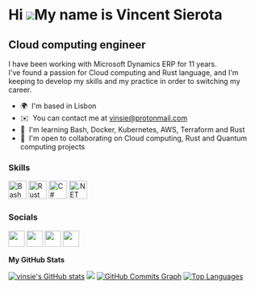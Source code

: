 Hi ![](https://user-images.githubusercontent.com/18350557/176309783-0785949b-9127-417c-8b55-ab5a4333674e.gif)My name is Vincent Sierota
=======================================================================================================================================

Cloud computing engineer
------------------------

I have been working with Microsoft Dynamics ERP for 11 years.</br>
I've found a passion for Cloud computing and Rust language, and I'm keeping to develop my skills and my practice in order to switching my career.

*   🌍  I'm based in Lisbon
*   ✉️  You can contact me at [vinsie@protonmail.com](mailto:vinsie@protonmail.com)
*   🧠  I'm learning Bash, Docker, Kubernetes, AWS, Terraform and Rust
*   🤝  I'm open to collaborating on Cloud computing, Rust and Quantum computing projects

### Skills 
<p align="left">
<a href="https://tiswww.case.edu/php/chet/bash/bashtop.html" target="_blank" rel="noreferrer"><img src="https://bashlogo.com/img/symbol/svg/full_colored_dark.svg" width="36" height="36" alt="Bash" /></a>
<a href="https://www.rust-lang.org/" target="_blank" rel="noreferrer"><img src="https://raw.githubusercontent.com/danielcranney/readme-generator/main/public/icons/skills/rust-colored.svg" width="36" height="36" alt="Rust" /></a>
<a href="https://docs.microsoft.com/en-us/dotnet/csharp/" target="_blank" rel="noreferrer"><img src="https://raw.githubusercontent.com/danielcranney/readme-generator/main/public/icons/skills/csharp-colored.svg" width="36" height="36" alt="C#" /></a>
<a href="https://dotnet.microsoft.com/en-us/" target="_blank" rel="noreferrer"><img src="https://raw.githubusercontent.com/danielcranney/readme-generator/main/public/icons/skills/dot-net-colored.svg" width="36" height="36" alt=".NET" /></a>
</p>

### Socials
<p align="left">                                                  
<a href="https://www.github.com/vinsie" target="_blank" rel="noreferrer"><img src="https://raw.githubusercontent.com/danielcranney/readme-generator/main/public/icons/socials/github.svg" width="32" height="32" /></a>                          
<a href="https://www.linkedin.com/in/vincent-sierota-926828bb/" target="_blank" rel="noreferrer"><img src="https://raw.githubusercontent.com/danielcranney/readme-generator/main/public/icons/socials/linkedin.svg" width="32" height="32" /></a>     
<a href="https://discord.com/users/VincentEckSie#8019" target="_blank" rel="noreferrer"><img src="https://raw.githubusercontent.com/danielcranney/readme-generator/main/public/icons/socials/discord.svg" width="32" height="32" /></a>  
<a href="http://www.medium.com/@vinsie" target="_blank" rel="noreferrer"><img src="https://raw.githubusercontent.com/danielcranney/readme-generator/main/public/icons/socials/medium.svg" width="32" height="32" /></a>
</p>

<b>My GitHub Stats</b>
<p align="left"> 
<a href="http://www.github.com/vinsie"><img src="https://github-readme-stats.vercel.app/api?username=vinsie&show_icons=true&hide=&count_private=true&title_color=0891b2&text_color=ffffff&icon_color=0891b2&bg_color=1c1917&hide_border=true&show_icons=true" alt="vinsie's GitHub stats" /></a>
<a href="http://www.github.com/vinsie"><img src="https://github-readme-streak-stats.herokuapp.com/?user=vinsie&stroke=ffffff&background=1c1917&ring=0891b2&fire=0891b2&currStreakNum=ffffff&currStreakLabel=0891b2&sideNums=ffffff&sideLabels=ffffff&dates=ffffff&hide_border=true" /></a>
<a href="http://www.github.com/vinsie"><img src="https://github-readme-activity-graph.cyclic.app/graph?username=vinsie&bg_color=1c1917&color=ffffff&line=0891b2&point=ffffff&area_color=1c1917&area=true&hide_border=true&custom_title=GitHub%20Commits%20Graph" alt="GitHub Commits Graph" /></a>
<a href="https://github.com/vinsie" align="left"><img src="https://github-readme-stats.vercel.app/api/top-langs/?username=vinsie&langs_count=10&title_color=0891b2&text_color=ffffff&icon_color=0891b2&bg_color=1c1917&hide_border=true&locale=en&custom_title=Top%20%Languages" alt="Top Languages" /></a>
</p>
